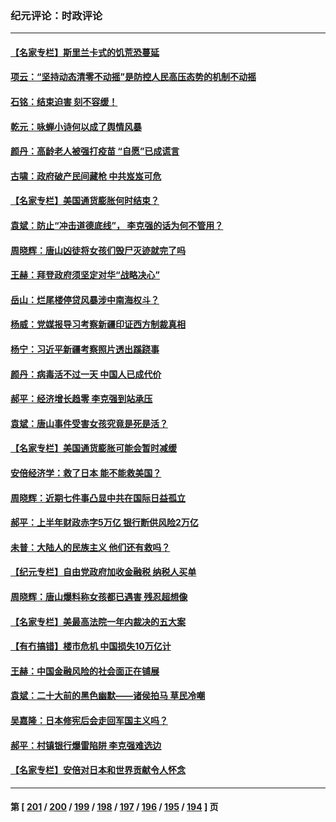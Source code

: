 ### 纪元评论：时政评论
---
#### [【名家专栏】斯里兰卡式的饥荒恐蔓延](../../pages/nsc1025/n13783668.md) 
#### [项云：“坚持动态清零不动摇”是防控人民高压态势的机制不动摇](../../pages/nsc1025/n13783517.md) 
#### [石铭：结束迫害 刻不容缓！](../../pages/nsc1025/n13783470.md) 
#### [乾元：咏蝉小诗何以成了舆情风暴](../../pages/nsc1025/n13783192.md) 
#### [颜丹：高龄老人被强打疫苗 “自愿”已成谎言](../../pages/nsc1025/n13783139.md) 
#### [古啸：政府破产民间藏枪 中共岌岌可危](../../pages/nsc1025/n13782977.md) 
#### [【名家专栏】美国通货膨胀何时结束？](../../pages/nsc1025/n13782258.md) 
#### [袁斌：防止“冲击道德底线”， 李克强的话为何不管用？](../../pages/nsc1025/n13782697.md) 
#### [周晓辉：唐山凶徒将女孩们毁尸灭迹就完了吗](../../pages/nsc1025/n13782727.md) 
#### [王赫：拜登政府须坚定对华“战略决心”](../../pages/nsc1025/n13782588.md) 
#### [岳山：烂尾楼停贷风暴涉中南海权斗？](../../pages/nsc1025/n13782218.md) 
#### [杨威：党媒报导习考察新疆印证西方制裁真相](../../pages/nsc1025/n13782105.md) 
#### [杨宁：习近平新疆考察照片透出蹊跷事](../../pages/nsc1025/n13782102.md) 
#### [颜丹：病毒活不过一天 中国人已成代价](../../pages/nsc1025/n13782024.md) 
#### [郝平：经济增长趋零 李克强到站承压](../../pages/nsc1025/n13781865.md) 
#### [袁斌：唐山事件受害女孩究竟是死是活？](../../pages/nsc1025/n13782025.md) 
#### [【名家专栏】美国通货膨胀可能会暂时减缓](../../pages/nsc1025/n13781618.md) 
#### [安倍经济学：救了日本 能不能救美国？](../../pages/nsc1025/n13781342.md) 
#### [周晓辉：近期七件事凸显中共在国际日益孤立](../../pages/nsc1025/n13781295.md) 
#### [郝平：上半年财政赤字5万亿 银行断供风险2万亿](../../pages/nsc1025/n13781023.md) 
#### [未普：大陆人的民族主义 他们还有救吗？](../../pages/nsc1025/n13780979.md) 
#### [【纪元专栏】自由党政府加收金融税 纳税人买单](../../pages/nsc1025/n13768680.md) 
#### [周晓辉：唐山爆料称女孩都已遇害 残忍超想像](../../pages/nsc1025/n13780968.md) 
#### [【名家专栏】美最高法院一年内裁决的五大案](../../pages/nsc1025/n13780073.md) 
#### [【有冇搞错】楼市危机 中国损失10万亿计](../../pages/nsc1025/n13780544.md) 
#### [王赫：中国金融风险的社会面正在铺展](../../pages/nsc1025/n13780626.md) 
#### [袁斌：二十大前的黑色幽默——诸侯拍马 草民冷嘲](../../pages/nsc1025/n13780606.md) 
#### [吴嘉隆：日本修宪后会走回军国主义吗？](../../pages/nsc1025/n13780539.md) 
#### [郝平：村镇银行爆雷陷阱 李克强难选边](../../pages/nsc1025/n13780309.md) 
#### [【名家专栏】安倍对日本和世界贡献令人怀念](../../pages/nsc1025/n13780071.md) 

---
#### 第 [ [201](./201.md) / [200](./200.md) / [199](./199.md) / [198](./198.md) / [197](./197.md) / [196](./196.md) / [195](./195.md) / [194](./194.md) ] 页
